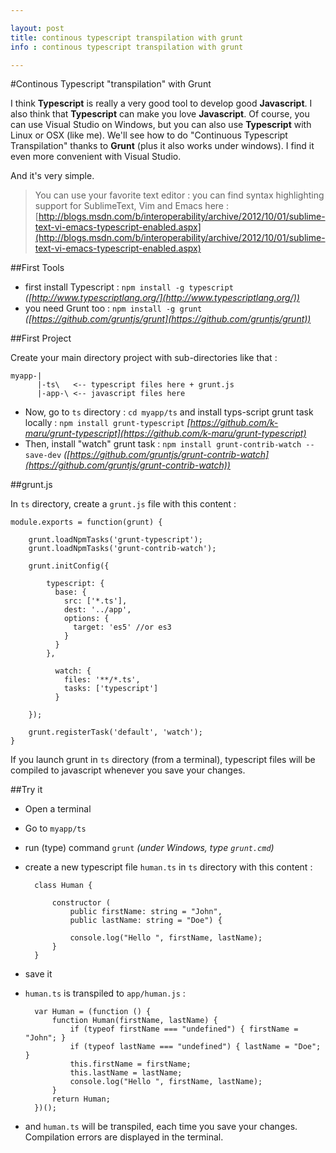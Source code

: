 ```yaml
---

layout: post
title: continous typescript transpilation with grunt
info : continous typescript transpilation with grunt

---
```


#Continous Typescript "transpilation" with Grunt

I think **Typescript** is really a very good tool to develop good **Javascript**. I also think that **Typescript** can make you love **Javascript**. Of course, you can use Visual Studio on Windows, but you can also use **Typescript** with Linux or OSX (like me). We'll see how to do "Continuous Typescript Transpilation" thanks to **Grunt** (plus it also works under windows). I find it even more convenient with Visual Studio.

And it's very simple. 

> You can use your favorite text editor : you can find syntax highlighting support for SublimeText, Vim and Emacs here : [http://blogs.msdn.com/b/interoperability/archive/2012/10/01/sublime-text-vi-emacs-typescript-enabled.aspx](http://blogs.msdn.com/b/interoperability/archive/2012/10/01/sublime-text-vi-emacs-typescript-enabled.aspx)


##First Tools

- first install Typescript : `npm install -g typescript` *([http://www.typescriptlang.org/](http://www.typescriptlang.org/))*
- you need Grunt too : `npm install -g grunt` *([https://github.com/gruntjs/grunt](https://github.com/gruntjs/grunt))*

##First Project

Create your main directory project with sub-directories like that :

 	myapp-|
 		  |-ts\   <-- typescript files here + grunt.js
 		  |-app-\ <-- javascript files here


- Now, go to `ts` directory : `cd myapp/ts` and install typs-script grunt task locally : `npm install grunt-typescript` *[https://github.com/k-maru/grunt-typescript](https://github.com/k-maru/grunt-typescript)*
- Then, install "watch" grunt task : `npm install grunt-contrib-watch --save-dev` *([https://github.com/gruntjs/grunt-contrib-watch](https://github.com/gruntjs/grunt-contrib-watch))*

##grunt.js

In `ts` directory, create a `grunt.js` file with this content :

	module.exports = function(grunt) {

		grunt.loadNpmTasks('grunt-typescript');
		grunt.loadNpmTasks('grunt-contrib-watch');

		grunt.initConfig({

		    typescript: {
		      base: {
		        src: ['*.ts'],
		        dest: '../app',
		        options: {
		          target: 'es5' //or es3
		        }
		      }
		    },

			  watch: {
			    files: '**/*.ts',
			    tasks: ['typescript']
			  }

		});

		grunt.registerTask('default', 'watch');
	}

If you launch grunt in `ts` directory (from a terminal), typescript files will be compiled to javascript whenever you save your changes.

##Try it

- Open a terminal
- Go to `myapp/ts`
- run (type) command `grunt` *(under Windows, type `grunt.cmd`)*
- create a new typescript file `human.ts` in `ts` directory with this content :

		class Human {

			constructor (
				public firstName: string = "John", 
				public lastName: string = "Doe") {

				console.log("Hello ", firstName, lastName);
			}
		}

- save it
- `human.ts` is transpiled to `app/human.js` :

		var Human = (function () {
		    function Human(firstName, lastName) {
		        if (typeof firstName === "undefined") { firstName = "John"; }
		        if (typeof lastName === "undefined") { lastName = "Doe"; }
		        this.firstName = firstName;
		        this.lastName = lastName;
		        console.log("Hello ", firstName, lastName);
		    }
		    return Human;
		})();

- and `human.ts` will be transpiled, each time you save your changes. Compilation errors are displayed in the terminal.

